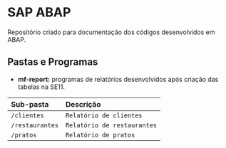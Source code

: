 
# SAP ABAP

Repositório criado para documentação dos códigos desenvolvidos em ABAP.



## Pastas e Programas

- **mf-report:** programas de relatórios desenvolvidos após criação das tabelas na SE11.

| Sub-pasta | Descrição                           |
| :-------- | :---------------------------------- |
| `/clientes` | `Relatório de clientes`           |
| `/restaurantes` | `Relatório de restaurantes`   |
|  `/pratos` | `Relatório de pratos`              |
